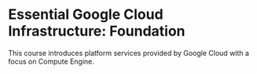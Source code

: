 # Essential Google Cloud Infrastructure: Foundation
This course introduces platform services provided by Google Cloud with a focus on Compute Engine.